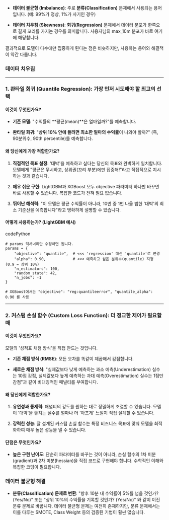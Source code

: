 

- **데이터 불균형 (Imbalance)**: 주로 **분류(Classification)** 문제에서 사용되는 용어입니다. (예: 99%가 정상, 1%가 사기인 경우)
    
- **데이터 치우침 (Skewness)**: **회귀(Regression)** 문제에서 데이터 분포가 한쪽으로 길게 꼬리를 가지는 경우를 의미합니다. 사용자님의 max_10m 분포가 바로 여기에 해당합니다.
    

결과적으로 모델이 다수에만 집중하게 된다는 점은 비슷하지만, 사용하는 용어와 해결책이 약간 다릅니다.


### 데이터 치우침
---

### **1. 콴타일 회귀 (Quantile Regression): 가장 먼저 시도해야 할 최고의 선택**

#### **이것이 무엇인가요?**

- **기존 모델**: "수익률의 **평균(mean)**은 얼마일까?"를 예측합니다.
    
- **콴타일 회귀**: "**상위 10% 안에 들려면 최소한 얼마의 수익률**이 나와야 할까?" (즉, 90분위수, 90th percentile)를 예측합니다.
    

#### **왜 당신에게 가장 적합한가요?**

1. **직접적인 목표 설정**: '대박'을 예측하고 싶다는 당신의 목표와 완벽하게 일치합니다. 모델에게 "평균은 무시하고, 상위권(꼬리 부분)에만 집중해!"라고 직접적으로 지시하는 것과 같습니다.
    
2. **매우 쉬운 구현**: LightGBM과 XGBoost 모두 objective 파라미터 하나만 바꾸면 바로 사용할 수 있습니다. 복잡한 코드가 전혀 필요 없습니다.
    
3. **뛰어난 해석력**: "이 모델은 평균 수익률이 아니라, 10번 중 1번 나올 법한 '대박'의 최소 기준선을 예측합니다"라고 명확하게 설명할 수 있습니다.
    

#### **어떻게 사용하는가? (LightGBM 예시)**

codePython

```
# params 딕셔너리만 수정하면 됩니다.
params = {
    "objective": "quantile",  # <<< 'regression' 대신 'quantile'로 변경
    "alpha": 0.90,            # <<< 예측하고 싶은 분위수(quantile) 지정 (0.9 = 상위 10%)
    "n_estimators": 100,
    "random_state": 42,
    "n_jobs": -1
}

# XGBoost에서는 "objective": "reg:quantileerror", "quantile_alpha": 0.90 를 사용
```

---

### **2. 커스텀 손실 함수 (Custom Loss Function): 더 정교한 제어가 필요할 때**

#### **이것이 무엇인가요?**

모델의 '성적표 채점 방식'을 직접 만드는 것입니다.

- **기존 채점 방식 (RMSE)**: 모든 오차를 똑같이 제곱해서 감점합니다.
    
- **새로운 채점 방식**: "실제값보다 낮게 예측하는 과소 예측(Underestimation) 실수는 10점 감점, 실제값보다 높게 예측하는 과대 예측(Overestimation) 실수는 1점만 감점"과 같이 비대칭적인 패널티를 부여합니다.
    

#### **왜 당신에게 적합한가요?**

1. **유연성과 통제력**: 패널티의 강도를 원하는 대로 정밀하게 조절할 수 있습니다. 모델이 '대박'을 놓치는 실수를 얼마나 더 '아프게' 느낄지 직접 설계할 수 있습니다.
    
2. **강력한 성능**: 잘 설계된 커스텀 손실 함수는 특정 비즈니스 목표에 맞춰 모델을 최적화하여 매우 높은 성능을 낼 수 있습니다.
    

#### **단점은 무엇인가요?**

- **높은 구현 난이도**: 단순히 파라미터를 바꾸는 것이 아니라, 손실 함수의 1차 미분(gradient)과 2차 미분(hessian)을 직접 코드로 구현해야 합니다. 수학적인 이해와 복잡한 코딩이 필요합니다.




### 데이터 불균형 해결
- **분류(Classification) 문제로 변환**: "향후 10분 내 수익률이 5%를 넘을 것인가? (Yes/No)" 또는 "상위 10%의 수익률을 기록할 것인가? (Yes/No)" 와 같이 이진 분류 문제로 바꿉니다. 데이터 불균형 문제는 여전히 존재하지만, 분류 문제에서는 이를 다루는 SMOTE, Class Weight 등의 검증된 기법이 훨씬 많습니다.

